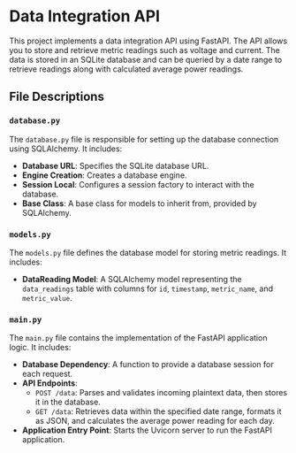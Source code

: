 # Data Integration API

This project implements a data integration API using FastAPI. The API allows you to store and retrieve metric readings such as voltage and current. The data is stored in an SQLite database and can be queried by a date range to retrieve readings along with calculated average power readings.

## File Descriptions

### `database.py`

The `database.py` file is responsible for setting up the database connection using SQLAlchemy. It includes:

- **Database URL**: Specifies the SQLite database URL.
- **Engine Creation**: Creates a database engine.
- **Session Local**: Configures a session factory to interact with the database.
- **Base Class**: A base class for models to inherit from, provided by SQLAlchemy.

### `models.py`

The `models.py` file defines the database model for storing metric readings. It includes:

- **DataReading Model**: A SQLAlchemy model representing the `data_readings` table with columns for `id`, `timestamp`, `metric_name`, and `metric_value`.

### `main.py`

The `main.py` file contains the implementation of the FastAPI application logic. It includes:

- **Database Dependency**: A function to provide a database session for each request.
- **API Endpoints**:
  - `POST /data`: Parses and validates incoming plaintext data, then stores it in the database.
  - `GET /data`: Retrieves data within the specified date range, formats it as JSON, and calculates the average power reading for each day.
- **Application Entry Point**: Starts the Uvicorn server to run the FastAPI application.

